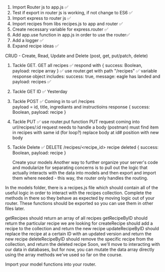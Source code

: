
1. Import Router js to app.js ✅
1. Test if export in router js is working, if not change to ES6 ✅
1. Import express to router js ✅
1. Import recipes from libs recipes.js to app and router ✅
1. Create necessary variable for express.router ✅
1. Add app.use function in app.js in order to use the router✅
1. Add a logger ✅
1. Expand recipe ideas ✅

CRUD - Create, Read, Update and Delete (post, get, put/patch, delete)
1. Tackle GET.
    GET	all recipes	✅
    respond with { success: Boolean, payload: recipe array } ✅
    use router.get with path "/recipes" ✅
    variable response object includes: success: true, message: eagle has landed and payload: recipes ✅

1. Tackle GET ID ✅
    Yesterday

1. Tackle POST ✅
    Coming in to url /recipes	
    payload = id, title, ingrediants and instructioins
    response { success: Boolean, payload: recipe }

1. Tackle PUT ✅
    use router.put function
    PUT request coming into url/recipes/:id
    request needs to handle a body (postman)
    must find item in recipes with same id (for loop?)
    replace body at id# position with new body

1. Tackle Delete ✅
    DELETE	/recipes/<recipe_id>		recipe deleted	{ success: Boolean, payload: recipe }

    Create your models
Another way to further organize your server's code and modularize for separating concerns is to pull out the logic that actually interacts with the data into models and then export and import them where needed - this way, the router only handles the routing.

In the models folder, there is a recipes.js file which should contain all of the useful logic in order to interact with the recipes collection. Complete the methods in there so they behave as expected by moving logic out of your router. These functions should be exported so you can use them in other files later.

getRecipes should return an array of all recipes
getRecipeByID should return the particular recipe we are looking for
createRecipe should add a recipe to the collection and return the new recipe
updateRecipeByID should replace the recipe at a certain ID with an updated version and return the new recipe
deleteRecipeByID should remove the specific recipe from the collection, and return the deleted recipe
Soon, we'll move to interacting with our data in databases, but for now, you can mutate the data array directly using the array methods we've used so far on the course.

Import your model functions into your router.